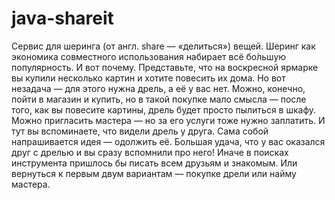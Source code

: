 # java-shareit
Cервис для шеринга (от англ. share — «делиться») вещей. Шеринг как экономика совместного использования набирает всё бо́льшую популярность. И вот почему.
Представьте, что на воскресной ярмарке вы купили несколько картин и хотите повесить их дома. Но вот незадача — для этого нужна дрель, а её у вас нет. Можно, конечно, пойти в магазин и купить, но в такой покупке мало смысла — после того, как вы повесите картины, дрель будет просто пылиться в шкафу. Можно пригласить мастера — но за его услуги тоже нужно заплатить. И тут вы вспоминаете, что видели дрель у друга. Сама собой напрашивается идея — одолжить её.
Большая удача, что у вас оказался друг с дрелью и вы сразу вспомнили про него! Иначе в поисках инструмента пришлось бы писать всем друзьям и знакомым. Или вернуться к первым двум вариантам — покупке дрели или найму мастера.